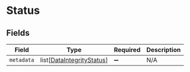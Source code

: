 # Status


## Fields

| Field                                                                   | Type                                                                    | Required                                                                | Description                                                             |
| ----------------------------------------------------------------------- | ----------------------------------------------------------------------- | ----------------------------------------------------------------------- | ----------------------------------------------------------------------- |
| `metadata`                                                              | list[[DataIntegrityStatus](../../models/shared/dataintegritystatus.md)] | :heavy_minus_sign:                                                      | N/A                                                                     |
